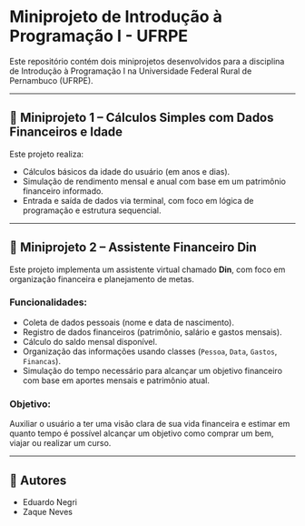 # Miniprojeto de Introdução à Programação I - UFRPE

Este repositório contém dois miniprojetos desenvolvidos para a disciplina de Introdução à Programação I na Universidade Federal Rural de Pernambuco (UFRPE).

---

## 🧼 Miniprojeto 1 – Cálculos Simples com Dados Financeiros e Idade

Este projeto realiza:

* Cálculos básicos da idade do usuário (em anos e dias).
* Simulação de rendimento mensal e anual com base em um patrimônio financeiro informado.
* Entrada e saída de dados via terminal, com foco em lógica de programação e estrutura sequencial.

---

## 🤖 Miniprojeto 2 – Assistente Financeiro Din

Este projeto implementa um assistente virtual chamado **Din**, com foco em organização financeira e planejamento de metas.

### Funcionalidades:

* Coleta de dados pessoais (nome e data de nascimento).
* Registro de dados financeiros (patrimônio, salário e gastos mensais).
* Cálculo do saldo mensal disponível.
* Organização das informações usando classes (`Pessoa`, `Data`, `Gastos`, `Financas`).
* Simulação do tempo necessário para alcançar um objetivo financeiro com base em aportes mensais e patrimônio atual.

### Objetivo:

Auxiliar o usuário a ter uma visão clara de sua vida financeira e estimar em quanto tempo é possível alcançar um objetivo como comprar um bem, viajar ou realizar um curso.

---

## 👥 Autores

* Eduardo Negri
* Zaque Neves
